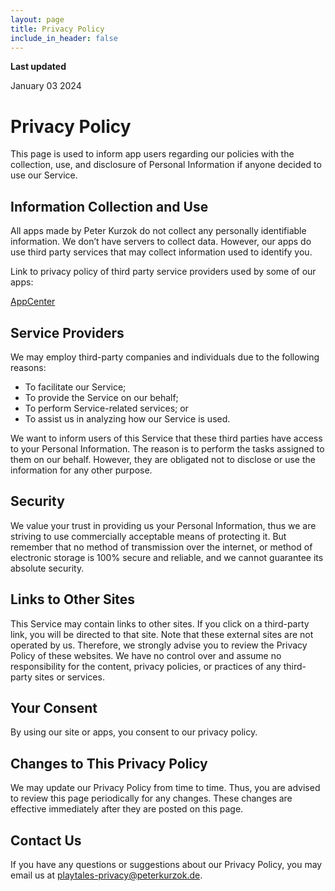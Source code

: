 ```yaml
---
layout: page
title: Privacy Policy
include_in_header: false
---
```


**Last updated**  

January 03 2024

# Privacy Policy

This page is used to inform app users regarding our policies with the collection, use, and disclosure of Personal Information if anyone decided to use our Service.

## Information Collection and Use

All apps made by Peter Kurzok do not collect any personally identifiable information. We don’t have servers to collect data. However, our apps do use third party services that may collect information used to identify you.

Link to privacy policy of third party service providers used by some of our apps:

[AppCenter](https://privacy.microsoft.com/en-us/privacystatement)

## Service Providers

We may employ third-party companies and individuals due to the following reasons:

* To facilitate our Service;
* To provide the Service on our behalf;
* To perform Service-related services; or
* To assist us in analyzing how our Service is used.

We want to inform users of this Service that these third parties have access to your Personal Information. The reason is to perform the tasks assigned to them on our behalf. However, they are obligated not to disclose or use the information for any other purpose.

## Security

We value your trust in providing us your Personal Information, thus we are striving to use commercially acceptable means of protecting it. But remember that no method of transmission over the internet, or method of electronic storage is 100% secure and reliable, and we cannot guarantee its absolute security. 

## Links to Other Sites

This Service may contain links to other sites. If you click on a third-party link, you will be directed to that site. Note that these external sites are not operated by us. Therefore, we strongly advise you to review the Privacy Policy of these websites. We have no control over and assume no responsibility for the content, privacy policies, or practices of any third-party sites or services. 

## Your Consent

By using our site or apps, you consent to our privacy policy.

## Changes to This Privacy Policy

We may update our Privacy Policy from time to time. Thus, you are advised to review this page periodically for any changes. These changes are effective immediately after they are posted on this page. 

## Contact Us

If you have any questions or suggestions about our Privacy Policy, you may email us at [playtales-privacy@peterkurzok.de](mailto:playtales-privacy@peterkurzok.de).